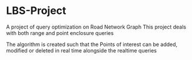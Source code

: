 # LBS-Project

A project of query optimization on Road Network Graph
This project deals with both range and point enclosure queries

The algorithm is created such that the Points of interest can be added, modified or deleted in real time alongside the realtime queries 
